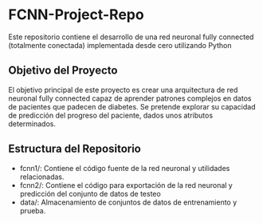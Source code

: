 # FCNN-Project-Repo

Este repositorio contiene el desarrollo de una red neuronal fully connected (totalmente conectada) implementada desde cero utilizando Python

## Objetivo del Proyecto
El objetivo principal de este proyecto es crear una arquitectura de red neuronal fully connected capaz de aprender patrones complejos en datos de pacientes que padecen de diabetes. Se pretende  explorar su capacidad de  predicción del progreso del paciente, dados unos atributos determinados.

## Estructura del Repositorio
- fcnn1/: Contiene el código fuente de la red neuronal y utilidades relacionadas.
- fcnn2/: Contiene el código para exportación de la red neuronal y predicción del conjunto de datos de testeo <diabetes2>
- data/: Almacenamiento de conjuntos de datos de entrenamiento y prueba.
